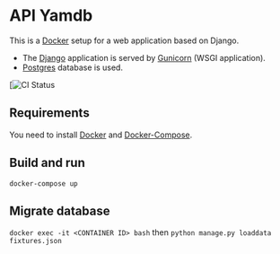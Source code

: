 # API Yamdb
This is a [Docker][] setup for a web application based on Django.

- The [Django][] application is served by [Gunicorn][] (WSGI application).
- [Postgres][] database is used.

[![CI Status](https://github.com/Lokteved/yamdb_final/workflows/Yamdb%20workflow/badge.svg)

## Requirements
You need to install [Docker][] and [Docker-Compose][].

## Build and run
`docker-compose up`

## Migrate database
`docker exec -it <CONTAINER ID> bash`
    then
`python manage.py loaddata fixtures.json`

[Docker]: https://www.docker.com/
[Django]: https://www.djangoproject.com/
[Gunicorn]: http://gunicorn.org/
[Postgres]: https://www.postgresql.org/
[Docker-Compose]: https://docs.docker.com/compose/
